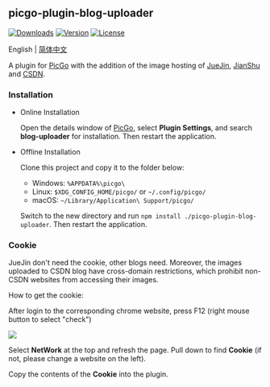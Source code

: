 ## picgo-plugin-blog-uploader

[![Downloads](https://img.shields.io/npm/dm/picgo-plugin-blog-uploader.svg?color=brightgreen)](https://npmcharts.com/compare/picgo-plugin-blog-uploader?minimal=true)
[![Version](https://img.shields.io/npm/v/picgo-plugin-blog-uploader.svg?color=brightgreen)](https://www.npmjs.com/package/picgo-plugin-blog-uploader)
[![License](https://img.shields.io/badge/license-mit-brightgreen.svg)](https://github.com/chengww5217/picgo-plugin-blog-uploader/blob/master/License)

English | [简体中文](./README-zh_CN.md)

A plugin for [PicGo](https://github.com/Molunerfinn/PicGo) with the addition of the image hosting of [JueJin](https://juejin.im), [JianShu](https://www.jianshu.com/) and [CSDN](https://blog.csdn.net/).

### Installation

- Online Installation

    Open the details window of [PicGo](https://github.com/Molunerfinn/PicGo), select **Plugin Settings**, and search **blog-uploader** for installation.
    Then restart the application.

- Offline Installation

    Clone this project and copy it to the folder below:
    - Windows: `%APPDATA%\picgo\`
    - Linux: `$XDG_CONFIG_HOME/picgo/` or `~/.config/picgo/`
    - macOS: `~/Library/Application\ Support/picgo/`

    Switch to the new directory and run `npm install ./picgo-plugin-blog-uploader`.
    Then restart the application.

### Cookie

JueJin don't need the cookie, other blogs need.
Moreover, the images uploaded to CSDN blog have cross-domain restrictions, which prohibit non-CSDN websites from accessing their images.

How to get the cookie:

After login to the corresponding chrome website, press F12 (right mouse button to select "check")

![](https://user-gold-cdn.xitu.io/2019/3/12/16971aba849c8d4a?w=944&h=1296&f=png&s=377596)

Select **NetWork** at the top and refresh the page. Pull down to find **Cookie** (if not, please change a website on the left).

Copy the contents of the **Cookie** into the plugin.


